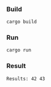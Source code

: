 ### Build

```bash
cargo build
```

### Run

```bash
cargo run
```

### Result

```
Results: 42 43
```


